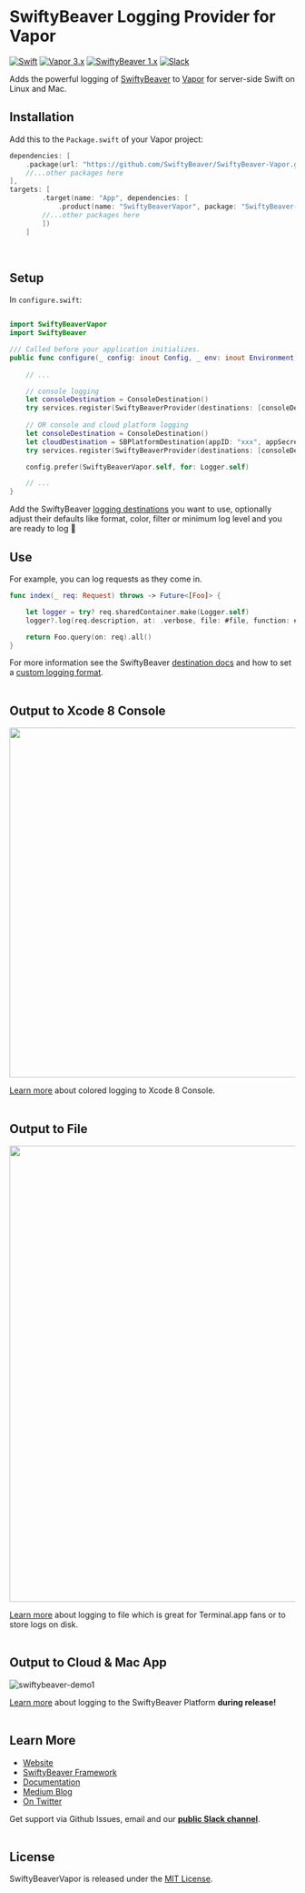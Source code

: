 # SwiftyBeaver Logging Provider for Vapor
[![Swift](https://img.shields.io/badge/Swift-4.1-orange.svg)](https://swift.org) 
[![Vapor 3.x](https://img.shields.io/badge/Vapor-3.x-blue.svg)](http://vapor.codes/) 
[![SwiftyBeaver 1.x](https://img.shields.io/badge/SwiftyBeaver-1.x-blue.svg)](https://github.com/SwiftyBeaver/SwiftyBeaver) 
[![Slack](https://img.shields.io/badge/Join-Our%20Slack%20Chat-blue.svg)](https://slack.swiftybeaver.com) 

Adds the powerful logging of [SwiftyBeaver](https://github.com/SwiftyBeaver/SwiftyBeaver) to [Vapor](https://github.com/vapor/vapor) for server-side Swift on Linux and Mac.

## Installation

Add this to the `Package.swift` of your Vapor project:

```swift
dependencies: [
    .package(url: "https://github.com/SwiftyBeaver/SwiftyBeaver-Vapor.git", from: "1.1.0"),
	//...other packages here
],
targets: [
        .target(name: "App", dependencies: [
            .product(name: "SwiftyBeaverVapor", package: "SwiftyBeaver-Vapor")
	    //...other packages here
        ])
    ]
```

<br/>

## Setup

In `configure.swift`:
```swift

import SwiftyBeaverVapor
import SwiftyBeaver

/// Called before your application initializes.
public func configure(_ config: inout Config, _ env: inout Environment, _ services: inout Services) throws {
    
    // ...

    // console logging 
    let consoleDestination = ConsoleDestination()
    try services.register(SwiftyBeaverProvider(destinations: [consoleDestination]))
    
    // OR console and cloud platform logging
    let consoleDestination = ConsoleDestination()
    let cloudDestination = SBPlatformDestination(appID: "xxx", appSecret: "xxxxxx", encryptionKey: "xxxxx")
    try services.register(SwiftyBeaverProvider(destinations: [consoleDestination, cloudDestination]))

    config.prefer(SwiftyBeaverVapor.self, for: Logger.self)

    // ...
}
```

Add the SwiftyBeaver [logging destinations](http://docs.swiftybeaver.com/category/8-logging-destinations) you want to use, optionally adjust their defaults like format, color, filter or minimum log level and you are ready to log 🙌
<br/>

## Use

For example, you can log requests as they come in.
```swift
func index(_ req: Request) throws -> Future<[Foo]> {

    let logger = try? req.sharedContainer.make(Logger.self)
    logger?.log(req.description, at: .verbose, file: #file, function: #function, line: #line, column: #column)

    return Foo.query(on: req).all()
}

```

For more information see the SwiftyBeaver [destination docs](http://docs.swiftybeaver.com/category/8-logging-destinations) and how to set a [custom logging format](http://docs.swiftybeaver.com/category/19-advanced-topics).
<br/><br/>

## Output to Xcode 8 Console

<img src="https://cloud.githubusercontent.com/assets/564725/18640658/5e1ea16e-7e99-11e6-8fbf-706b3150c617.png" width="615">

[Learn more](http://docs.swiftybeaver.com/article/9-log-to-xcode-console) about colored logging to Xcode 8 Console.
<br/><br/>

## Output to File

<img src="https://cloud.githubusercontent.com/assets/564725/18640664/658667ac-7e99-11e6-9267-d7cd168fea47.png" width="802">


[Learn more](http://docs.swiftybeaver.com/article/10-log-to-file) about logging to file which is great for Terminal.app fans or to store logs on disk.
<br/><br/>

## Output to Cloud & Mac App

![swiftybeaver-demo1](https://cloud.githubusercontent.com/assets/564725/14846071/218c0646-0c62-11e6-92cb-e6e963b68724.gif)

[Learn more](http://docs.swiftybeaver.com/article/11-log-to-swiftybeaver-platform) about logging to the SwiftyBeaver Platform **during release!**
<br/><br/>

## Learn More

- [Website](https://swiftybeaver.com)
- [SwiftyBeaver Framework](https://github.com/SwiftyBeaver/SwiftyBeaver)
- [Documentation](http://docs.swiftybeaver.com/)
- [Medium Blog](https://medium.com/swiftybeaver-blog)
- [On Twitter](https://twitter.com/SwiftyBeaver)


Get support via Github Issues, email and our <b><a href="https://slack.swiftybeaver.com">public Slack channel</a></b>.
<br/><br/>

## License

SwiftyBeaverVapor is released under the [MIT License](https://github.com/SwiftyBeaver/SwiftyBeaver-Vapor/blob/master/LICENSE).
